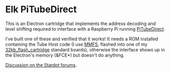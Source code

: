 Elk PiTubeDirect
================

This is an Electron cartridge that implements the address decoding and
level shifting required to interface with a Raspberry Pi running
[PiTubeDirect](https://github.com/hoglet67/PiTubeDirect).

I've built one of these and verified that it works!  It needs a ROM
installed containing the Tube Host code (I use 
[MMFS](https://github.com/hoglet67/MMFS), flashed into one of my
[32kb_flash_cartridge](../32kb_flash_cartridge/) standard boards), otherwise the interface
shows up in the Electron's memory (&FCE*) but doesn't do anything.

[Discussion on the Stardot forums](http://stardot.org.uk/forums/viewtopic.php?f=3&t=11325&start=720#p166961).
